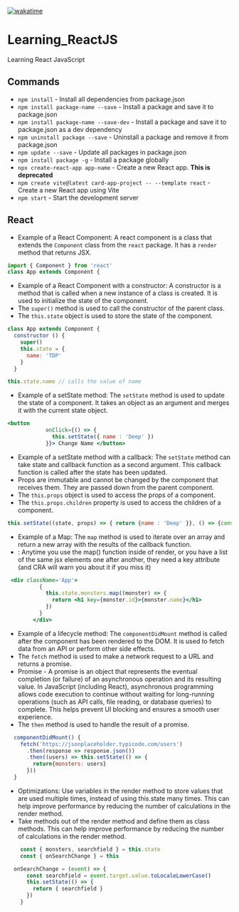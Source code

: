 [![wakatime](https://wakatime.com/badge/user/d9585be0-a800-4e7a-9c42-e2fb31c12a87/project/018b7d15-06fc-4dce-8861-610f758cca18.svg)](https://wakatime.com/badge/user/d9585be0-a800-4e7a-9c42-e2fb31c12a87/project/018b7d15-06fc-4dce-8861-610f758cca18)

# Learning_ReactJS

 Learning React JavaScript

## Commands

- `npm install` - Install all dependencies from package.json
- `npm install package-name --save` - Install a package and save it to package.json
- `npm install package-name --save-dev` - Install a package and save it to package.json as a dev dependency 
- `npm uninstall package --save` - Uninstall a package and remove it from package.json
- `npm update --save` - Update all packages in package.json
- `npm install package -g` - Install a package globally
- `npx create-react-app app-name` - Create a new React app. **This is deprecated**
- `npm create vite@latest card-app-project -- --template react` - Create a new React app using Vite
- `npm start` - Start the development server

## React

- Example of a React Component: A react component is a class that extends the `Component` class from the `react` package. It has a `render` method that returns JSX.

```jsx
import { Component } from 'react'
class App extends Component {
```

- Example of a React Component with a constructor: A constructor is a method that is called when a new instance of a class is created. It is used to initialize the state of the component.
- The `super()` method is used to call the constructor of the parent class.
- The `this.state` object is used to store the state of the component.
  
```jsx
class App extends Component {
  constructor () {
    super()
    this.state = {
      name: 'TDP'
    }
  }

this.state.name // calls the value of name
```

- Example of a setState method: The `setState` method is used to update the state of a component. It takes an object as an argument and merges it with the current state object.

```jsx
<button 
            onClick={() => {
              this.setState({ name : 'Deep' })
            }}> Change Name </button>
```

- Example of a setState method with a callback: The `setState` method can take state and callback function as a second argument. This callback function is called after the state has been updated.
- Props are immutable and cannot be changed by the component that receives them. They are passed down from the parent component.
- The `this.props` object is used to access the props of a component.
- The `this.props.children` property is used to access the children of a component.

```jsx
this.setState((state, props) => { return {name : 'Deep' }}, () => {console.log(this.state.name)})
```

- Example of a Map: The `map` method is used to iterate over an array and return a new array with the results of the callback function.
- : Anytime you use the map() function inside of render, or you have a list of the same jsx elements one after another, they need a key attribute (and CRA will warn you about it if you miss it)
  
```jsx
 <div className='App'>
          {
            this.state.monsters.map((monster) => {
              return <h1 key={monster.id}>{monster.name}</h1>
            })
          }
        </div>
```

- Example of a lifecycle method: The `componentDidMount` method is called after the component has been rendered to the DOM. It is used to fetch data from an API or perform other side effects.
- The `fetch` method is used to make a network request to a URL and returns a promise.
- Promise - A promise is an object that represents the eventual completion (or failure) of an asynchronous operation and its resulting value. In JavaScript (including React), asynchronous programming allows code execution to continue without waiting for long-running operations (such as API calls, file reading, or database queries) to complete. This helps prevent UI blocking and ensures a smooth user experience.
- The `then` method is used to handle the result of a promise.

```jsx
  componentDidMount() {
    fetch('https://jsonplaceholder.typicode.com/users')
      .then(response => response.json())
      .then((users) => this.setState(() => {
        return{monsters: users}
      }))
  }
```

- Optimizations: Use variables in the render method to store values that are used multiple times, instead of using this.state many times. This can help improve performance by reducing the number of calculations in the render method.
- Take methods out of the render method and define them as class methods. This can help improve performance by reducing the number of calculations in the render method.

```jsx
    const { monsters, searchfield } = this.state
    const { onSearchChange } = this

  onSearchChange = (event) => {
      const searchfield = event.target.value.toLocaleLowerCase()
      this.setState(() => {
        return { searchfield }
      })
    }
```
